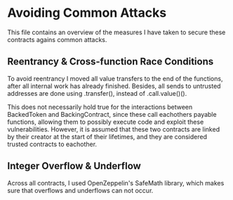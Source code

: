 # Avoiding Common Attacks
This file contains an overview of the measures I have taken to secure these contracts agains common attacks.

## Reentrancy & Cross-function Race Conditions
To avoid reentrancy I moved all value transfers to the end of the functions, after all internal work has already finished. Besides, all sends to untrusted addresses are done using .transfer(), instead of .call.value()().

This does not necessarily hold true for the interactions between BackedToken and BackingContract, since these call eachothers payable functions, allowing them to possibly execute code and exploit these vulnerabilities. However, it is assumed that these two contracts are linked by their creator at the start of their lifetimes, and they are considered trusted contracts to eachother.

## Integer Overflow & Underflow
Across all contracts, I used OpenZeppelin's SafeMath library, which makes sure that overflows and underflows can not occur.
